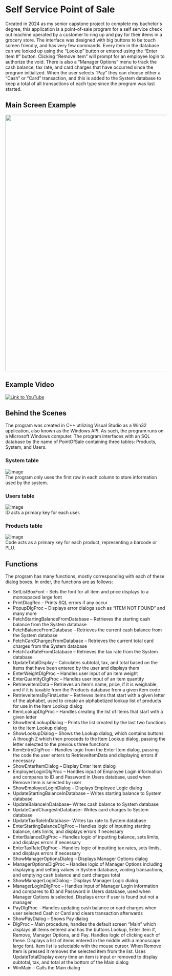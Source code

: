 # Self Service Point of Sale
Created in 2024 as my senior capstone project to complete my bachelor's degree, this application is a point-of-sale program for a self service check out machine operated by a customer to ring up and pay for their items in a grocery store. The interface was designed with big buttons to be touch screen friendly, and has very few commands. Every item in the database can we looked up using the “Lookup” button or entered using the “Enter Item #” button. Clicking “Remove Item” will prompt for an employee login to authorize the void. There is also a “Manager Options” menu to track the cash balance, tax rate, and card charges that have occurred since the program initialized. When the user selects “Pay” they can choose either a “Cash” or “Card” transaction, and this is added to the System database to keep a total of all transactions of each type since the program was last started.  

## Main Screen Example
<img src="https://github.com/user-attachments/assets/dee261c2-e2ad-4b28-8820-15b422047a69" width="800">

## Example Video
[![Link to YouTube](https://github.com/user-attachments/assets/ce9971c3-d0e3-4022-8910-f36999c5dbbd)](https://www.youtube.com/watch?v=gT5bKg5IO3s)

## Behind the Scenes
The program was created in C++ utilizing Visual Studio as a Win32 application, also known as the Windows API. As such, the program runs on a Microsoft Windows computer. The program interfaces with an SQL database by the name of PointOfSale containing three tables: Products, System, and Users.

### System table
![image](https://github.com/user-attachments/assets/4332aadb-06e1-4e61-826f-d7daee5b6952)  
The program only uses the first row in each column to store information used by the system.

### Users table
![image](https://github.com/user-attachments/assets/ee6f1895-4fd0-47b5-a940-3cf4b100d5be)  
ID acts a primary key for each user.

### Products table
![image](https://github.com/user-attachments/assets/23fa097d-2bea-4fb1-8f8c-7db3ecfd7ad7)  
Code acts as a primary key for each product, representing a barcode or PLU.

## Functions
The program has many functions, mostly corresponding with each of these dialog boxes. In order, the functions are as follows:
+ SetListBoxFont – Sets the font for all item and price displays to a monospaced large font
+ PrintDiagRec – Prints SQL errors if any occur
+ PopupDlgProc – Displays error dialogs such as “ITEM NOT FOUND” and many more
+ FetchStartingBalanceFromDatabase – Retrieves the starting cash balance from the System database
+ FetchBalanceFromDatabase – Retrieves the current cash balance from the System database
+ FetchCardChargesFromDatabase – Retrieves the current total card charges from the System database
+ FetchTaxRateFromDatabase – Retrieves the tax rate from the System database
+ UpdateTotalDisplay – Calculates subtotal, tax, and total based on the items that have been entered by the user and displays them
+ EnterWeightDlgProc – Handles user input of an item weight
+ EnterQuantityDlgProc – Handles user input of an item quantity
+ RetrieveItemData – Retrieves an item’s name, price, if it is weighable, and if it is taxable from the Products database from a given item code
+ RetrieveItemsByFirstLetter – Retrieves items that start with a given letter of the alphabet, used to create an alphabetized lookup list of products for use in the Item Lookup dialog
+ ItemLookupDlgProc – Handles creating the list of items that start with a given letter
+ ShowItemLookupDialog – Prints the list created by the last two functions to the Item Lookup dialog
+ ShowLookupDialog – Shows the Lookup dialog, which contains buttons A through Z which then proceeds to the Item Lookup dialog, passing the letter selected to the previous three functions
+ ItemEntryDlgProc – Handles logic from the Enter Item dialog, passing the code the user enters to RetrieveItemData and displaying errors if necessary
+ ShowEnterItemDialog – Display Enter Item dialog
+ EmployeeLoginDlgProc – Handles input of Employee Login information and compares to ID and Password in Users database, used when Remove Item is selected by user
+ ShowEmployeeLoginDialog – Displays Employee Logic dialog
+ UpdateStartingBalanceInDatabase – Writes starting balance to System database
+ UpdateBalanceInDatabase– Writes cash balance to System database
+ UpdateCardChargesInDatabase– Writes card charges to System database
+ UpdateTaxRateInDatabase– Writes tax rate to System database
+ EnterStartingBalanceDlgProc – Handles logic of inputting starting balance, sets limits, and displays errors if necessary
+ EnterBalanceDlgProc – Handles logic of inputting balance, sets limits, and displays errors if necessary
+ EnterTaxRateDlgProc – Handles logic of inputting tax rates, sets limits, and displays errors if necessary
+ ShowManagerOptionsDialog – Displays Manager Options dialog
+ ManagerOptionsDlgProc – Handles logic of Manager Options including displaying and setting values in System database, voiding transactions, and emptying cash balance and card charges total
+ ShowManagerLoginDialog – Displays Manager Logic dialog
+ ManagerLoginDlgProc – Handles input of Manager Login information and compares to ID and Password in Users database, used when Manager Options is selected. Displays error if user is found but not a manager
+ PayDlgProc – Handles updating cash balance or card charges when user selected Cash or Card and clears transaction afterwards
+ ShowPayDialog – Shows Pay dialog
+ DlgProc – Main procedure, handles the default screen “Main” which displays all items entered and has the buttons Lookup, Enter Item #, Remove, Manager Options, and Pay. Handles logic of clicking each of these. Displays a list of items entered in the middle with a monoscape large font. Item list is selectable with the mouse cursor. When Remove Item is pressed it removes the selected item from the list. Uses UpdateTotalDisplay every time an item is input or removed to display subtotal, tax, and total at the bottom of the Main dialog
+ WinMain – Calls the Main dialog

